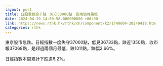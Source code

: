 ```yaml
---
layout: post
title: 日股重挫逾千點　失守38000點　逾兩個月最低
date: 2024-04-19 14:50:58.000000000 +08:00
link: https://news.rthk.hk/rthk/ch/component/k2/1749604-20240419.htm
categories: rthk
---
```


東京股市急跌。日經指數一度失守37000點，低見36733點，跌近1350點，收市報37068點，是超過兩個月最低，跌1011點，跌幅2.66%。

日經指數本周累計下跌逾6.2%。
